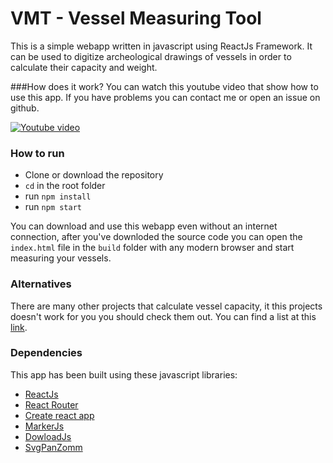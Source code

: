 # VMT - Vessel Measuring Tool
This is a simple webapp written in javascript using ReactJs Framework.
It can be used to digitize archeological drawings of vessels in order to calculate their capacity and weight.

###How does it work?
You can watch this youtube video that show how to use this app. If you have problems you can contact me or open an issue on github.

[![Youtube video](https://img.youtube.com/vi/5gUycvQceKA/0.jpg)](https://www.youtube.com/watch?v=5gUycvQceKA)

### How to run
- Clone or download the repository
- `cd` in the root folder
- run `npm install`
- run `npm start`

You can download and use this webapp even without an internet connection, after you've downloded the source code
you can open the `index.html` file in the `build` folder with any modern browser and start measuring your vessels.

### Alternatives

There are many other projects that calculate vessel capacity, it this projects doesn't work for you you should
check them out. You can find a list at
this [link](https://kotyle.readthedocs.io/en/latest/other.html).

### Dependencies
This app has been built using these javascript libraries:

- [ReactJs](https://reactjs.org/)
- [React Router](https://reacttraining.com/react-router)
- [Create react app](https://github.com/facebook/create-react-app/)
- [MarkerJs](https://maker.js.org)
- [DowloadJs](https://github.com/rndme/download)
- [SvgPanZomm](https://github.com/ariutta/svg-pan-zoom)
